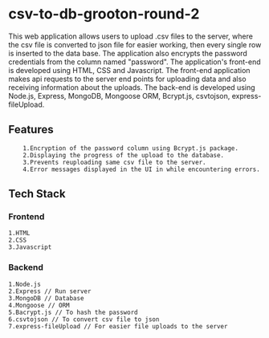 # csv-to-db-grooton-round-2
This web application allows users to upload .csv files to the server, where the csv file is converted to json file for easier working, then every single row is inserted to the data base. The application also encrypts the password credentials from the column named "password".
The application's front-end is developed using HTML, CSS and Javascript. The front-end application makes api requests to the server end points for uploading data and also receiving information about the uploads.
The back-end is developed using Node.js, Express, MongoDB, Mongoose ORM, Bcrypt.js, csvtojson, express-fileUpload.<br>
## Features
        1.Encryption of the password column using Bcrypt.js package.
        2.Displaying the progress of the upload to the database.
        3.Prevents reuploading same csv file to the server.
        4.Error messages displayed in the UI in while encountering errors.
## Tech Stack
### Frontend
	1.HTML
	2.CSS
	3.Javascript
### Backend
	1.Node.js
	2.Express // Run server
	3.MongoDB // Database 
	4.Mongoose // ORM
	5.Bacrypt.js // To hash the password 
	6.csvtojson // To convert csv file to json
	7.express-fileUpload // For easier file uploads to the server

